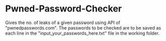 # Pwned-Password-Checker
Gives the no. of leaks of a given password using API of "pwnedpasswords.com". The passwords to be checked are to be saved as each line in the "input_your_passwords_here.txt" file in the  working folder.
